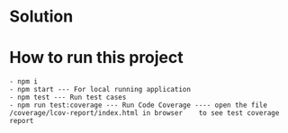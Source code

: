 # Solution

# How to run this project
    - npm i
    - npm start --- For local running application
    - npm test --- Run test cases
    - npm run test:coverage --- Run Code Coverage ---- open the file /coverage/lcov-report/index.html in browser    to see test coverage report

